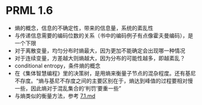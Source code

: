 # PRML 1.6

+ 熵的概念，信息的不确定性，带来的信息量，系统的紊乱性
+ 与传递信息需要的编码位数的关系（书中的编码例子有点像霍夫曼编码），是一个下限
+ 对于离散变量，均匀分布时熵最大，因为更加不能确定会出现哪一种情况
+ 对于连续变量，方差越大则熵越大，因为分布的可能性越多，即越紊乱？
+ conditional entropy，条件熵的概念
+ 在《集体智慧编程》里的决策树，是用熵来衡量子节点的混杂程度。还有基尼不存度。“熵与基尼不存度之间的主要区别在于，熵达到峰值的过程要相对慢一些，因此熵对于混乱集合的‘判罚’要重一些”
+ 与熵类似的衡量方法，参考 [7.1.md](https://github.com/gylight/daily-report/blob/master/7.1.md)
